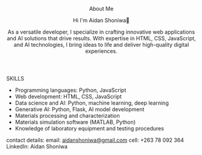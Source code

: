 <header>

<!--
  <<< Author notes: Course header >>>
  Include a 1280×640 image, course title in sentence case, and a concise description in emphasis.
  In your repository settings: enable template repository, add your 1280×640 social image, auto delete head branches.
  Add your open source license, GitHub uses MIT license.
-->

About Me

Hi I'm Aidan Shoniwa👋

As a versatile developer, I specialize in crafting innovative web applications and AI solutions that drive results. With expertise in HTML, CSS, JavaScript, and AI technologies, I bring ideas to life and deliver high-quality digital experiences.
</header>

<!--
  <<< Author notes: Step 2 >>>
  Start this step by acknowledging the previous step.
  Define terms and link to docs.github.com.
  Historic note: previous version checked for empty pull request, changed to the correct theme `minima`.
-->

SKILLS

- Programming languages: Python, JavaScript
- Web development: HTML, CSS, JavaScript
- Data science and AI: Python, machine learning, deep learning
- Generative AI: Python, Flask, AI model development
- Materials processing and characterization
 - Materials simulation software (MATLAB, Python)
 - Knowledge of laboratory equipment and testing procedures


<footer>


contact details:
email: aidanshoniwa@gmail.com
cell: +263 78 092 364
LinkedIn: Aidan Shoniwa
</footer>

